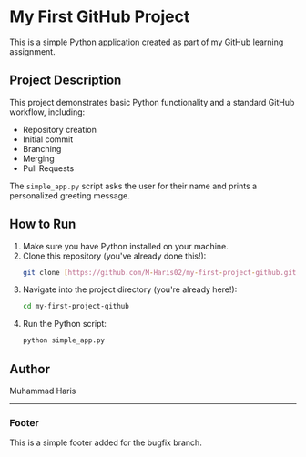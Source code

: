 # My First GitHub Project

This is a simple Python application created as part of my GitHub learning assignment.

## Project Description

This project demonstrates basic Python functionality and a standard GitHub workflow, including:
- Repository creation
- Initial commit
- Branching
- Merging
- Pull Requests

The `simple_app.py` script asks the user for their name and prints a personalized greeting message.

## How to Run

1. Make sure you have Python installed on your machine.
2. Clone this repository (you've already done this!):
   ```bash
   git clone [https://github.com/M-Haris02/my-first-project-github.git](https://github.com/M-Haris02/my-first-project-github.git)
   ```
3. Navigate into the project directory (you're already here!):
   ```bash
   cd my-first-project-github
   ```
4. Run the Python script:
   ```bash
   python simple_app.py
   ```

## Author

Muhammad Haris

---
### Footer
This is a simple footer added for the bugfix branch.
